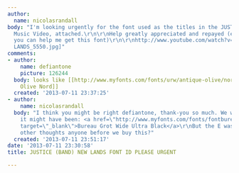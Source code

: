 ```yaml
---
author:
  name: nicolasrandall
body: "I'm looking urgently for the font used as the titles in the JUSTICE 'NEW LANDS'
  Music Video, attached.\r\n\r\nHelp greatly appreciated and repayed (especially if
  you can help me get this font)\r\n\r\nhttp://www.youtube.com/watch?v=8DgAfs4FutI[img:sites/default/files/old-images/NEW
  LANDS_5550.jpg]"
comments:
- author:
    name: defiantone
    picture: 126244
  body: looks like [[http://www.myfonts.com/fonts/urw/antique-olive/nord-d-regular/|Antique
    Olive Nord]]
  created: '2013-07-11 23:37:25'
- author:
    name: nicolasrandall
  body: "I think you might be right defiantone, thank-you so much. We were thinking
    it might have been: <a href=\"http://www.myfonts.com/fonts/fontbureau/bureau-grot/wide-ultra-black/\"
    target=\"_blank\">Bureau Grot Wide Ultra Black</a>\r\nBut the E was not right.\r\n\r\nAny
    other thoughts anyone before we buy this?"
  created: '2013-07-11 23:51:17'
date: '2013-07-11 23:30:58'
title: JUSTICE (BAND) NEW LANDS FONT ID PLEASE URGENT

---
```

